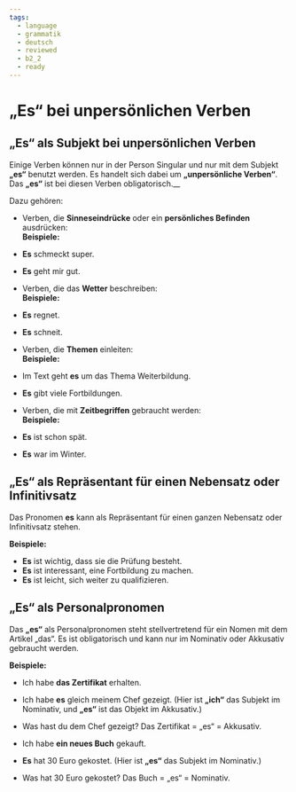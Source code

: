 ```yaml
---
tags:
  - language
  - grammatik
  - deutsch
  - reviewed
  - b2_2
  - ready
---
```


# „Es“ bei unpersönlichen Verben

## „Es“ als Subjekt bei unpersönlichen Verben

Einige Verben können nur in der Person Singular und nur mit dem Subjekt __„es“__ benutzt werden. Es handelt sich dabei um __„unpersönliche Verben“__. Das __„es“__ ist bei diesen Verben obligatorisch.__
  
Dazu gehören:

- Verben, die __Sinneseindrücke__ oder ein __persönliches Befinden__ ausdrücken:  
  __Beispiele:__  
- __Es__ schmeckt super.  
- __Es__ geht mir gut.

- Verben, die das __Wetter__ beschreiben:  
  __Beispiele:__  
- __Es__ regnet.  
- __Es__ schneit.

- Verben, die __Themen__ einleiten:  
  __Beispiele:__  
- Im Text geht __es__ um das Thema Weiterbildung.  
- __Es__ gibt viele Fortbildungen.

- Verben, die mit __Zeitbegriffen__ gebraucht werden:  
  __Beispiele:__  
- __Es__ ist schon spät.  
- __Es__ war im Winter.

## „Es“ als Repräsentant für einen Nebensatz oder Infinitivsatz

Das Pronomen __es__ kann als Repräsentant für einen ganzen Nebensatz oder Infinitivsatz stehen.  
  
__Beispiele:__  

- __Es__ ist wichtig, dass sie die Prüfung besteht.  
- __Es__ ist interessant, eine Fortbildung zu machen.  
- __Es__ ist leicht, sich weiter zu qualifizieren.

## „Es“ als Personalpronomen

Das __„es“__ als Personalpronomen steht stellvertretend für ein Nomen mit dem Artikel „das“. Es ist obligatorisch und kann nur im Nominativ oder Akkusativ gebraucht werden.  
  
__Beispiele:__

- Ich habe __das Zertifikat__ erhalten.  
- Ich habe __es__ gleich meinem Chef gezeigt. (Hier ist __„ich“__ das Subjekt im Nominativ, und __„es“__ ist das Objekt im Akkusativ.)  
- Was hast du dem Chef gezeigt? Das Zertifikat = „es“ = Akkusativ.

- Ich habe __ein neues Buch__ gekauft.  
- __Es__ hat 30 Euro gekostet. (Hier ist __„es“__ das Subjekt im Nominativ.)  
- Was hat 30 Euro gekostet? Das Buch = „es“ = Nominativ.
